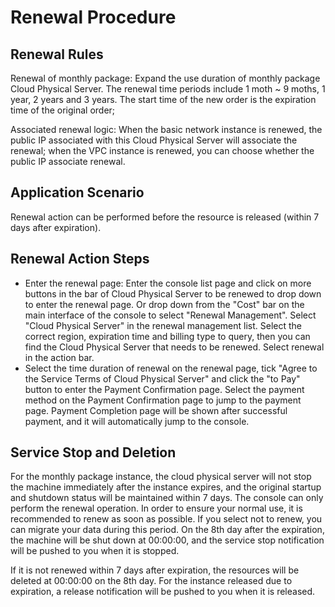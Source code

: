 # Renewal Procedure

## Renewal Rules
Renewal of monthly package: Expand the use duration of monthly package Cloud Physical Server. The renewal time periods include 1 moth ~ 9 moths, 1 year, 2 years and 3 years. The start time of the new order is the expiration time of the original order;

Associated renewal logic: When the basic network instance is renewed, the public IP associated with this Cloud Physical Server will associate the renewal; when the VPC instance is renewed, you can choose whether the public IP associate renewal.

## Application Scenario
Renewal action can be performed before the resource is released (within 7 days after expiration).

## Renewal Action Steps
- Enter the renewal page: Enter the console list page and click on more buttons in the bar of Cloud Physical Server to be renewed to drop down to enter the renewal page. Or drop down from the "Cost" bar on the main interface of the console to select "Renewal Management". Select "Cloud Physical Server" in the renewal management list. Select the correct region, expiration time and billing type to query, then you can find the Cloud Physical Server that needs to be renewed. Select renewal in the action bar.
- Select the time duration of renewal on the renewal page, tick "Agree to the Service Terms of Cloud Physical Server" and click the "to Pay" button to enter the Payment Confirmation page. Select the payment method on the Payment Confirmation page to jump to the payment page. Payment Completion page will be shown after successful payment, and it will automatically jump to the console.

## Service Stop and Deletion
For the monthly package instance, the cloud physical server will not stop the machine immediately after the instance expires, and the original startup and shutdown status will be maintained within 7 days. The console can only perform the renewal operation. In order to ensure your normal use, it is recommended to renew as soon as possible. If you select not to renew, you can migrate your data during this period. On the 8th day after the expiration, the machine will be shut down at 00:00:00, and the service stop notification will be pushed to you when it is stopped.

If it is not renewed within 7 days after expiration, the resources will be deleted at 00:00:00 on the 8th day. For the instance released due to expiration, a release notification will be pushed to you when it is released.
